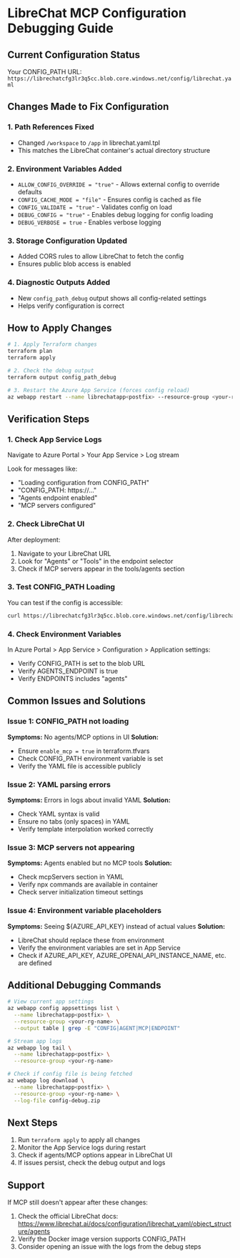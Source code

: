 # LibreChat MCP Configuration Debugging Guide

## Current Configuration Status

Your CONFIG_PATH URL: `https://librechatcfg3lr3q5cc.blob.core.windows.net/config/librechat.yaml`

## Changes Made to Fix Configuration

### 1. Path References Fixed
- Changed `/workspace` to `/app` in librechat.yaml.tpl
- This matches the LibreChat container's actual directory structure

### 2. Environment Variables Added
- `ALLOW_CONFIG_OVERRIDE = "true"` - Allows external config to override defaults
- `CONFIG_CACHE_MODE = "file"` - Ensures config is cached as file
- `CONFIG_VALIDATE = "true"` - Validates config on load
- `DEBUG_CONFIG = "true"` - Enables debug logging for config loading
- `DEBUG_VERBOSE = true` - Enables verbose logging

### 3. Storage Configuration Updated
- Added CORS rules to allow LibreChat to fetch the config
- Ensures public blob access is enabled

### 4. Diagnostic Outputs Added
- New `config_path_debug` output shows all config-related settings
- Helps verify configuration is correct

## How to Apply Changes

```bash
# 1. Apply Terraform changes
terraform plan
terraform apply

# 2. Check the debug output
terraform output config_path_debug

# 3. Restart the Azure App Service (forces config reload)
az webapp restart --name librechatapp<postfix> --resource-group <your-rg-name>
```

## Verification Steps

### 1. Check App Service Logs
Navigate to Azure Portal > Your App Service > Log stream

Look for messages like:
- "Loading configuration from CONFIG_PATH"
- "CONFIG_PATH: https://..."
- "Agents endpoint enabled"
- "MCP servers configured"

### 2. Check LibreChat UI
After deployment:
1. Navigate to your LibreChat URL
2. Look for "Agents" or "Tools" in the endpoint selector
3. Check if MCP servers appear in the tools/agents section

### 3. Test CONFIG_PATH Loading
You can test if the config is accessible:
```bash
curl https://librechatcfg3lr3q5cc.blob.core.windows.net/config/librechat.yaml
```

### 4. Check Environment Variables
In Azure Portal > App Service > Configuration > Application settings:
- Verify CONFIG_PATH is set to the blob URL
- Verify AGENTS_ENDPOINT is true
- Verify ENDPOINTS includes "agents"

## Common Issues and Solutions

### Issue 1: CONFIG_PATH not loading
**Symptoms:** No agents/MCP options in UI
**Solution:** 
- Ensure `enable_mcp = true` in terraform.tfvars
- Check CONFIG_PATH environment variable is set
- Verify the YAML file is accessible publicly

### Issue 2: YAML parsing errors
**Symptoms:** Errors in logs about invalid YAML
**Solution:**
- Check YAML syntax is valid
- Ensure no tabs (only spaces) in YAML
- Verify template interpolation worked correctly

### Issue 3: MCP servers not appearing
**Symptoms:** Agents enabled but no MCP tools
**Solution:**
- Check mcpServers section in YAML
- Verify npx commands are available in container
- Check server initialization timeout settings

### Issue 4: Environment variable placeholders
**Symptoms:** Seeing ${AZURE_API_KEY} instead of actual values
**Solution:**
- LibreChat should replace these from environment
- Verify the environment variables are set in App Service
- Check if AZURE_API_KEY, AZURE_OPENAI_API_INSTANCE_NAME, etc. are defined

## Additional Debugging Commands

```bash
# View current app settings
az webapp config appsettings list \
  --name librechatapp<postfix> \
  --resource-group <your-rg-name> \
  --output table | grep -E "CONFIG|AGENT|MCP|ENDPOINT"

# Stream app logs
az webapp log tail \
  --name librechatapp<postfix> \
  --resource-group <your-rg-name>

# Check if config file is being fetched
az webapp log download \
  --name librechatapp<postfix> \
  --resource-group <your-rg-name> \
  --log-file config-debug.zip
```

## Next Steps

1. Run `terraform apply` to apply all changes
2. Monitor the App Service logs during restart
3. Check if agents/MCP options appear in LibreChat UI
4. If issues persist, check the debug output and logs

## Support

If MCP still doesn't appear after these changes:
1. Check the official LibreChat docs: https://www.librechat.ai/docs/configuration/librechat_yaml/object_structure/agents
2. Verify the Docker image version supports CONFIG_PATH
3. Consider opening an issue with the logs from the debug steps